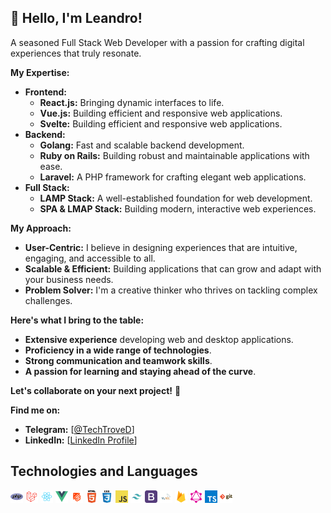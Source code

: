 ##  👋  Hello, I'm Leandro!

A seasoned Full Stack Web Developer with a passion for crafting digital experiences that truly resonate. 

**My Expertise:**

* **Frontend:** 
    * **React.js:** Bringing dynamic interfaces to life. 
    * **Vue.js:** Building efficient and responsive web applications.
    * **Svelte:** Building efficient and responsive web applications.
* **Backend:**
    * **Golang:**  Fast and scalable backend development.
    * **Ruby on Rails:**  Building robust and maintainable applications with ease. 
    * **Laravel:** A PHP framework for crafting elegant web applications.
* **Full Stack:** 
    * **LAMP Stack:**  A well-established foundation for web development.
    * **SPA & LMAP Stack:**  Building modern, interactive web experiences.

**My Approach:**

* **User-Centric:**  I believe in designing experiences that are intuitive, engaging, and accessible to all.
* **Scalable & Efficient:** Building applications that can grow and adapt with your business needs. 
* **Problem Solver:**  I'm a creative thinker who thrives on tackling complex challenges.

**Here's what I bring to the table:**

* **Extensive experience** developing web and desktop applications.
* **Proficiency in a wide range of technologies**.
* **Strong communication and teamwork skills**.
* **A passion for learning and staying ahead of the curve**.

**Let's collaborate on your next project!**  💪

**Find me on:**
* **Telegram:** [[@TechTroveD](https://t.me/techtroved)]
* **LinkedIn:** [[LinkedIn Profile](https://www.linkedin.com/in/leandro-andr%C3%A9s-chac%C3%B3n-s%C3%A1nchez-49bbb7318/)]

## Technologies and Languages 

<code><img height="20" src="https://raw.githubusercontent.com/github/explore/80688e429a7d4ef2fca1e82350fe8e3517d3494d/topics/php/php.png"></code>
<code><img height="20" src="https://raw.githubusercontent.com/github/explore/80688e429a7d4ef2fca1e82350fe8e3517d3494d/topics/laravel/laravel.png"></code>
<code><img height="20" src="https://raw.githubusercontent.com/github/explore/80688e429a7d4ef2fca1e82350fe8e3517d3494d/topics/react/react.png"></code>
<code><img height="20" src="https://raw.githubusercontent.com/github/explore/80688e429a7d4ef2fca1e82350fe8e3517d3494d/topics/vue/vue.png"></code>
<code><img height="20" src="https://raw.githubusercontent.com/sveltevietnam/branding/main/sveltevietnam-logo.png"></code>
<code><img height="20" src="https://raw.githubusercontent.com/github/explore/80688e429a7d4ef2fca1e82350fe8e3517d3494d/topics/html/html.png"></code>
<code><img height="20" src="https://raw.githubusercontent.com/github/explore/80688e429a7d4ef2fca1e82350fe8e3517d3494d/topics/css/css.png"></code>
<code><img height="20" src="https://raw.githubusercontent.com/github/explore/80688e429a7d4ef2fca1e82350fe8e3517d3494d/topics/javascript/javascript.png"></code>
<code><img height="20" src="https://raw.githubusercontent.com/github/explore/80688e429a7d4ef2fca1e82350fe8e3517d3494d/topics/tailwind/tailwind.png"></code>
<code><img height="20" src="https://raw.githubusercontent.com/github/explore/80688e429a7d4ef2fca1e82350fe8e3517d3494d/topics/bootstrap/bootstrap.png"></code>
<code><img height="20" src="https://raw.githubusercontent.com/github/explore/80688e429a7d4ef2fca1e82350fe8e3517d3494d/topics/mysql/mysql.png"></code>
<code><img height="20" src="https://raw.githubusercontent.com/github/explore/80688e429a7d4ef2fca1e82350fe8e3517d3494d/topics/firebase/firebase.png"></code>
<code><img height="20" src="https://raw.githubusercontent.com/github/explore/80688e429a7d4ef2fca1e82350fe8e3517d3494d/topics/graphql/graphql.png"></code>
<code><img height="20" src="https://raw.githubusercontent.com/github/explore/80688e429a7d4ef2fca1e82350fe8e3517d3494d/topics/typescript/typescript.png"></code>
<code><img height="20" src="https://raw.githubusercontent.com/github/explore/80688e429a7d4ef2fca1e82350fe8e3517d3494d/topics/git/git.png"></code>

<!---
leandrodev1221/leandrodev1221 is a ✨ special ✨ repository because its `README.md` (this file) appears on your GitHub profile.
You can click the Preview link to take a look at your changes.
--->
